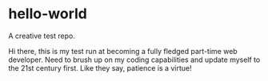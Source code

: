 # hello-world
A creative test repo.


Hi there, this is my test run at becoming a fully fledged part-time web developer. Need to brush up on my coding capabilities and update myself to the 21st century first. Like they say, patience is a virtue!
